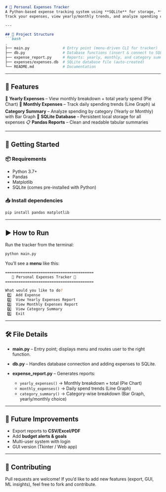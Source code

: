 ````markdown
# 🧾 Personal Expenses Tracker
A Python-based expense tracking system using **SQLite** for storage, **Pandas** for clean tabular reports, and **Matplotlib** for visualizations.  
Track your expenses, view yearly/monthly trends, and analyze spending categories with ease.

---

## 📁 Project Structure
```bash
.
├── main.py               # Entry point (menu-driven CLI for tracker)
├── db.py                 # Database functions (insert & connect to SQLite)
├── expense_report.py     # Reports: yearly, monthly, and category summary
├── expenses/expenses.db  # SQLite database file (auto-created)
└── README.md             # Documentation
````

---

## 🧠 Features

📅 **Yearly Expenses** – View monthly breakdown + total yearly spend (Pie Chart)
📆 **Monthly Expenses** – Track daily spending trends (Line Graph)
📊 **Category Summary** – Analyze spending by category (Yearly or Monthly) with Bar Graph
💾 **SQLite Database** – Persistent local storage for all expenses
📋 **Pandas Reports** – Clean and readable tabular summaries

---

## 🚀 Getting Started

### 📦 Requirements

* Python 3.7+
* Pandas
* Matplotlib
* SQLite (comes pre-installed with Python)

### 📥 Install dependencies

```bash
pip install pandas matplotlib
```

---

## ▶️ How to Run

Run the tracker from the terminal:

```bash
python main.py
```

You’ll see a **menu** like this:

```bash
========================================
   🧾 Personal Expenses Tracker 🧾
========================================

What would you like to do?
 1️⃣  Add Expense
 2️⃣  View Yearly Expenses Report
 3️⃣  View Monthly Expenses Report
 4️⃣  View Category Summary
 5️⃣  Exit
```

---

## 🛠️ File Details

* **main.py** – Entry point; displays menu and routes user to the right function.
* **db.py** – Handles database connection and adding expenses to SQLite.
* **expense\_report.py** – Generates reports:

  * `yearly_expenses()` → Monthly breakdown + total (Pie Chart)
  * `monthly_expenses()` → Daily spend trends (Line Graph)
  * `category_summary()` → Category-wise breakdown (Bar Graph, yearly/monthly choice)

---

## 🔮 Future Improvements

* Export reports to **CSV/Excel/PDF**
* Add **budget alerts & goals**
* Multi-user system with login
* GUI version (Tkinter / Web app)

---

## 🤝 Contributing

Pull requests are welcome! If you’d like to add new features (export, GUI, ML insights), feel free to fork and contribute.


